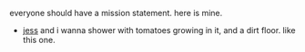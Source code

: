 everyone should have a mission statement.  here is mine.

* [jess](/jess) and i wanna shower with tomatoes growing in it, and a dirt
  floor.  like this one. 
